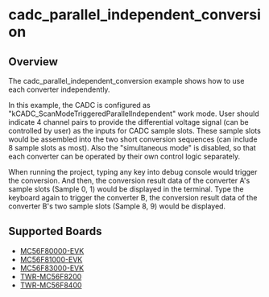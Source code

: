 # cadc_parallel_independent_conversion

## Overview

The cadc_parallel_independent_conversion example shows how to use each converter independently.

In this example, the CADC is configured as "kCADC_ScanModeTriggeredParallelIndependent" work mode. User should indicate
4 channel pairs to provide the differential voltage signal (can be controlled by user) as the inputs for CADC sample 
slots. These sample slots would be assembled into the two short conversion sequences (can include 8 sample slots as 
most). Also the "simultaneous mode" is disabled, so that each converter can be operated by their own control logic 
separately.

When running the project, typing any key into debug console would trigger the conversion. And then, the conversion 
result data of the converter A's sample slots (Sample 0, 1) would be displayed in the terminal. Type the keyboard again
to trigger the converter B, the conversion result data of the converter B's two sample slots (Sample 8, 9) would be 
displayed.

## Supported Boards
- [MC56F80000-EVK](../../../_boards/mc56f80000evk/driver_examples/cadc/parallel_independent_conversion/example_board_readme.md)
- [MC56F81000-EVK](../../../_boards/mc56f81000evk/driver_examples/cadc/parallel_independent_conversion/example_board_readme.md)
- [MC56F83000-EVK](../../../_boards/mc56f83000evk/driver_examples/cadc/parallel_independent_conversion/example_board_readme.md)
- [TWR-MC56F8200](../../../_boards/twrmc56f8200/driver_examples/cadc/parallel_independent_conversion/example_board_readme.md)
- [TWR-MC56F8400](../../../_boards/twrmc56f8400/driver_examples/cadc/parallel_independent_conversion/example_board_readme.md)

